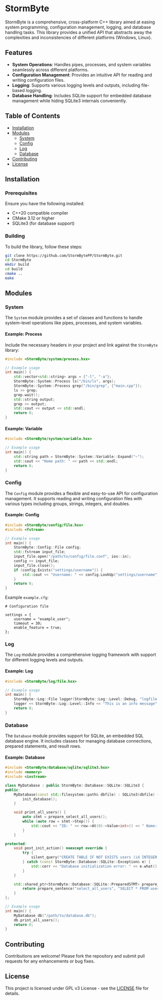 # StormByte

StormByte is a comprehensive, cross-platform C++ library aimed at easing system programming, configuration management, logging, and database handling tasks. This library provides a unified API that abstracts away the complexities and inconsistencies of different platforms (Windows, Linux).

## Features

- **System Operations**: Handles pipes, processes, and system variables seamlessly across different platforms.
- **Configuration Management**: Provides an intuitive API for reading and writing configuration files.
- **Logging**: Supports various logging levels and outputs, including file-based logging.
- **Database Handling**: Includes SQLite support for embedded database management while hiding SQLite3 internals conveniently.

## Table of Contents

- [Installation](#Installation)
- [Modules](#Modules)
  - [System](#System)
  - [Config](#Config)
  - [Log](#Log)
  - [Database](#Database)
- [Contributing](#Contributing)
- [License](#License)

## Installation

### Prerequisites

Ensure you have the following installed:

- C++20 compatible compiler
- CMake 3.12 or higher
- SQLite3 (for database support)

### Building

To build the library, follow these steps:

```sh
git clone https://github.com/StormBytePP/StormByte.git
cd StormByte
mkdir build
cd build
cmake ..
make
```

## Modules

### System

The `System` module provides a set of classes and functions to handle system-level operations like pipes, processes, and system variables.

#### Example: Process

Include the necessary headers in your project and link against the `StormByte` library:

```cpp
#include <StormByte/system/process.hxx>

// Example usage
int main() {
    std::vector<std::string> args = {"-l", "-a"};
    StormByte::System::Process ls("/bin/ls", args);
    StormByte::System::Process grep("/bin/grep", {"main.cpp"});
    ls >> grep;
    grep.wait();
    std::string output;
    grep >> output;
    std::cout << output << std::endl;
    return 0;
}
```

#### Example: Variable

```cpp
#include <StormByte/system/variable.hxx>

// Example usage
int main() {
    std::string path = StormByte::System::Variable::Expand("~");
    std::cout << "Home path: " << path << std::endl;
    return 0;
}
```

### Config

The `Config` module provides a flexible and easy-to-use API for configuration management. It supports reading and writing configuration files with various types including groups, strings, integers, and doubles.

#### Example: Config

```cpp
#include <StormByte/config/file.hxx>
#include <fstream>

// Example usage
int main() {
    StormByte::Config::File config;
	std::fstream input_file;
	input_file.open("/path/to/config/file.conf", ios::in);
    config << input_file;
	input_file.close();
    if (config.Exists("settings/username")) {
        std::cout << "Username: " << config.LookUp("settings/username")->AsString() << std::endl;
    }
    return 0;
}
```

Example `example.cfg`:

```plaintext
# Configuration file

settings = {
    username = "example_user";
    timeout = 30;
    enable_feature = true;
};
```

### Log

The `Log` module provides a comprehensive logging framework with support for different logging levels and outputs.

#### Example: Log

```cpp
#include <StormByte/log/file.hxx>

// Example usage
int main() {
    StormByte::Log::File logger(StormByte::Log::Level::Debug, "logfile.txt");
    logger << StormByte::Log::Level::Info << "This is an info message" << StormByte::Log::endl;
    return 0;
}
```

### Database

The `Database` module provides support for SQLite, an embedded SQL database engine. It includes classes for managing database connections, prepared statements, and result rows.

#### Example: Database

```cpp
#include <StormByte/database/sqlite/sqlite3.hxx>
#include <memory>
#include <iostream>

class MyDatabase : public StormByte::Database::SQLite::SQLite3 {
public:
    MyDatabase(const std::filesystem::path& dbfile) : SQLite3(dbfile) {
        init_database();
    }

    void print_all_users() {
        auto stmt = prepare_select_all_users();
        while (auto row = stmt->Step()) {
            std::cout << "ID: " << row->At(0)->Value<int>() << " Name: " << row->At(1)->Value<std::string>() << std::endl;
        }
    }

protected:
    void post_init_action() noexcept override {
        try {
            silent_query("CREATE TABLE IF NOT EXISTS users (id INTEGER PRIMARY KEY, name TEXT NOT NULL)");
        } catch (const StormByte::Database::SQLite::Exception& e) {
            std::cerr << "Database initialization error: " << e.what() << std::endl;
        }
    }

    std::shared_ptr<StormByte::Database::SQLite::PreparedSTMT> prepare_select_all_users() {
        return prepare_sentence("select_all_users", "SELECT * FROM users");
    }
};

// Example usage
int main() {
    MyDatabase db("/path/to/database.db");
    db.print_all_users();
    return 0;
}
```

## Contributing

Contributions are welcome! Please fork the repository and submit pull requests for any enhancements or bug fixes.

## License

This project is licensed under GPL v3 License - see the [LICENSE](LICENSE) file for details.
